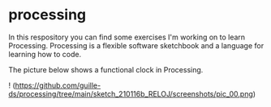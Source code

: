 # processing
In this respository you can find some exercises I'm working on to learn Processing.
Processing is a flexible software sketchbook and a language for learning how to code.

The picture below shows a functional clock in Processing. 

! (https://github.com/guille-ds/processing/tree/main/sketch_210116b_RELOJ/screenshots/pic_00.png)